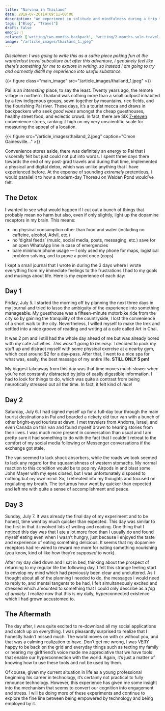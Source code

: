 ```yaml
---
title: "Nirvana in Thailand"
date: 2019-07-26T14:09:11-08:00
description: "An experiment in solitude and mindfulness during a trip to the beautiful city of Pai, Thailand."
tags: ["Blog", "Travel"]
draft: false
emoji: 🐘
related: ['writing/two-months-backpack', 'writing/2-months-solo-travel']
image: "/article_images/thailand_1.jpeg"
---
```


*Disclaimer: I was going to write this as a satire piece poking fun at the wanderlust travel subculture but after this adventure, I genuinely feel like there’s something for me to explore in writing, so instead I am going to try and earnestly distill my experience into useful substance.*

{{< figure class="main_image" src="/article_images/thailand_1.jpeg" >}}

Pai is an *interesting* place, to say the least. Twenty years ago, the remote village in northern Thailand was nothing more than a small outpost inhabited by a few indigenous groups, sewn together by mountains, rice fields, and the flourishing Pai river. These days, it’s a tourist mecca and draws in backpackers who seek *good vibes* amongst the cheap guesthouses, healthy street food, and eclectic crowd. In fact, there are SIX [7-eleven](https://www.7-eleven.com/) convenience stores, ranking it high on my very unscientific scale for measuring the appeal of a location.

{{< figure src="/article_images/thailand_2.jpeg" caption="Cmon Gainesville..." >}}

Convenience stores aside, there was definitely an energy to Pai that I viscerally felt but just could not put into words. I spent three days there towards the end of my post-grad travels and during that time, implemented a physical and digital detox, which was unlike anything that I have experienced before. At the expense of sounding *extremely* pretentious, I would parallel it to how a modern-day Thoreau on Walden Pond would’ve felt.

## The Detox

I wanted to see what would happen if I cut out a bunch of things that probably mean no harm but also, even if only slightly, light up the dopamine receptors in my brain. This means:

* no physical consumption other than food and water (including no caffeine, alcohol, Advil, etc.)
* no ‘digital feeds’ (music, social media, posts, messaging, etc.) save for an open WhatsApp line in case of emergencies
*  bare minimum phone usage — I only used my phone for maps, logistical problem solving, and to prove a point once (oops)

I kept a small journal that I wrote in during the 3 days where I wrote everything from my immediate feelings to the frustrations I had to my goals and musings about life. Here is my experience of each day:

## Day 1

Friday, July 5. I started the morning off by planning the next three days in my journal and tried to lasso the ambiguity of the experience into something manageable. My guesthouse was a fifteen-minute motorbike ride from the city so by gaining the tranquility of the countryside, I lost the convenience of a short walk to the city. Nevertheless, I willed myself to make the trek and settled into a nice groove of reading and writing at a cafe called Art in Chai.

It was 2 pm and I still had the whole day ahead of me but was already bored with my cafe activities. *This wasn’t going to be easy*. I decided to pack my stuff up and distract myself with some physical exercise at a nearby gym, which cost around $2 for a day-pass. After that, I went to a nice spa for what was, easily, the best massage of my entire life. **STILL ONLY 5 pm!**

My biggest takeaway from this day was that time moves much slower when you’re not constantly distracted by jolts of easily digestible information. I had to look for things to do, which was quite a contrast from being neurotically stressed out all the time. In fact, it felt kind of *nice*!

## Day 2

Saturday, July 6. I had signed myself up for a full-day tour through the main tourist destinations in Pai and boarded a rickety old tour van with a bunch of other bright-eyed tourists at dawn. I met travelers from Andorra, Israel, and even Canada on this van and found myself drawn to hearing stories from their lives. I was much more present in conversation than usual and I am pretty sure it had something to do with the fact that I couldn’t retreat to the comfort of my social media following or Messenger conversations if the exchange got stale.

The van seemed to lack shock absorbers, while the roads we took seemed to lack any regard for the squeamishness of western stomachs. My normal reaction to this condition would be to pop my Airpods in and blast some John Mayer with my eyes closed, but I was unfortunately disposed to nothing but my own mind. So, I retreated into my thoughts and focused on regulating my breath. The torturous hour went by quicker than expected and left me with quite a sense of accomplishment and peace.

## Day 3

Sunday, July 7. It was already the final day of my experiment and to be honest, time went by much quicker than expected. This day was similar to the first in that it involved lots of writing and reading. One thing that I noticed this day was that I ate a lot more food than I usually do and found myself eating even when I wasn’t hungry, just because I enjoyed the taste and experience of eating something delicious. It seems that my dopamine receptors had re-wired to reward me more for eating something nourishing (you know, kind of like how they’re *supposed* to work).

After my day died down and I sat in bed, thinking about the prospect of returning to my regular life the following day, I felt this strange feeling start to envelop my mind which had previously been clear and uncluttered. As I thought about all of the planning I needed to do, the messages I would need to reply to, and mental tangents to be had, I felt simultaneously excited and stressed which amounted to something that I could only describe as a *fog of anxiety*. I realize now that this is my daily, hyperconnected existence which I had grown accustomed to.

## The Aftermath

The day after, I was quite excited to re-download all my social applications and catch up on everything. I was pleasantly surprised to realize that I honestly hadn’t missed much. The world moves on with or without you, and that was a calming realization to have. Don’t get me wrong, I was VERY happy to be back on the grid and everyday things such as texting my family or hearing my girlfriend’s voice made me appreciative that we have tools that enable our hyperconnection with the world. Again, it’s just a matter of knowing how to use these tools and not be used by them.

Of course, given my current situation in life as a young professional beginning his career in technology, it’s certainly not practical to fully renounce technology. However, this experience has given me some insight into the mechanism that seems to convert our cognition into engagement and stress. I will be doing more of these experiments and continue to explore the fine line between being empowered by technology and being employed by it.
